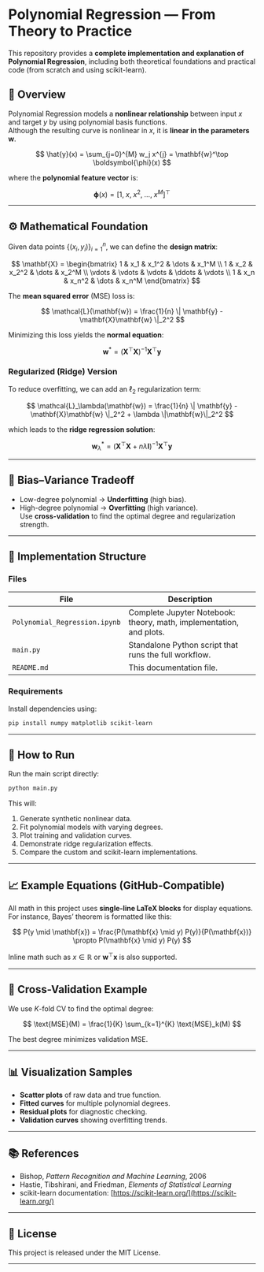 # Polynomial Regression — From Theory to Practice

This repository provides a **complete implementation and explanation of Polynomial Regression**, including both theoretical foundations and practical code (from scratch and using scikit-learn).

## 📘 Overview

Polynomial Regression models a **nonlinear relationship** between input $x$ and target $y$ by using polynomial basis functions.  
Although the resulting curve is nonlinear in $x$, it is **linear in the parameters** $\mathbf{w}$.

$$ \hat{y}(x) = \sum_{j=0}^{M} w_j x^{j} = \mathbf{w}^\top \boldsymbol{\phi}(x) $$

where the **polynomial feature vector** is:

$$ \boldsymbol{\phi}(x) = [1,\;x,\;x^2,\;\ldots,\;x^M]^\top $$

---

## ⚙️ Mathematical Foundation

Given data points $\{(x_i, y_i)\}_{i=1}^n$, we can define the **design matrix**:

$$ \mathbf{X} = 
\begin{bmatrix}
1 & x_1 & x_1^2 & \dots & x_1^M \\
1 & x_2 & x_2^2 & \dots & x_2^M \\
\vdots & \vdots & \vdots & \ddots & \vdots \\
1 & x_n & x_n^2 & \dots & x_n^M
\end{bmatrix}
$$

The **mean squared error** (MSE) loss is:

$$ \mathcal{L}(\mathbf{w}) = \frac{1}{n} \| \mathbf{y} - \mathbf{X}\mathbf{w} \|_2^2 $$

Minimizing this loss yields the **normal equation**:

$$ \mathbf{w}^* = (\mathbf{X}^\top \mathbf{X})^{-1} \mathbf{X}^\top \mathbf{y} $$

### Regularized (Ridge) Version

To reduce overfitting, we can add an $\ell_2$ regularization term:

$$ \mathcal{L}_\lambda(\mathbf{w}) = \frac{1}{n} \| \mathbf{y} - \mathbf{X}\mathbf{w} \|_2^2 + \lambda \|\mathbf{w}\|_2^2 $$

which leads to the **ridge regression solution**:

$$ \mathbf{w}_\lambda^* = (\mathbf{X}^\top \mathbf{X} + n\lambda \mathbf{I})^{-1} \mathbf{X}^\top \mathbf{y} $$

---

## 🧠 Bias–Variance Tradeoff

- Low-degree polynomial → **Underfitting** (high bias).  
- High-degree polynomial → **Overfitting** (high variance).  
Use **cross-validation** to find the optimal degree and regularization strength.

---

## 🧩 Implementation Structure

### Files

| File | Description |
|------|--------------|
| `Polynomial_Regression.ipynb` | Complete Jupyter Notebook: theory, math, implementation, and plots. |
| `main.py` | Standalone Python script that runs the full workflow. |
| `README.md` | This documentation file. |

### Requirements

Install dependencies using:

```bash
pip install numpy matplotlib scikit-learn
```

---

## 🚀 How to Run

Run the main script directly:

```bash
python main.py
```

This will:

1. Generate synthetic nonlinear data.  
2. Fit polynomial models with varying degrees.  
3. Plot training and validation curves.  
4. Demonstrate ridge regularization effects.  
5. Compare the custom and scikit-learn implementations.  

---

## 📈 Example Equations (GitHub-Compatible)

All math in this project uses **single-line LaTeX blocks** for display equations.  
For instance, Bayes’ theorem is formatted like this:

$$ P(y \mid \mathbf{x}) = \frac{P(\mathbf{x} \mid y) P(y)}{P(\mathbf{x})} \propto P(\mathbf{x} \mid y) P(y) $$

Inline math such as $x \in \mathbb{R}$ or $\mathbf{w}^\top \mathbf{x}$ is also supported.

---

## 🧮 Cross-Validation Example

We use $K$-fold CV to find the optimal degree:

$$ \text{MSE}(M) = \frac{1}{K} \sum_{k=1}^{K} \text{MSE}_k(M) $$

The best degree minimizes validation MSE.

---

## 📊 Visualization Samples

- **Scatter plots** of raw data and true function.  
- **Fitted curves** for multiple polynomial degrees.  
- **Residual plots** for diagnostic checking.  
- **Validation curves** showing overfitting trends.  

---

## 📚 References

- Bishop, *Pattern Recognition and Machine Learning*, 2006  
- Hastie, Tibshirani, and Friedman, *Elements of Statistical Learning*  
- scikit-learn documentation: [https://scikit-learn.org/](https://scikit-learn.org/)

---

## 🧾 License

This project is released under the MIT License.

---